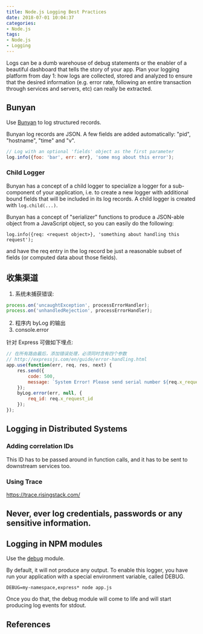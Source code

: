 ```yaml
---
title: Node.js Logging Best Practices
date: 2018-07-01 10:04:37
categories:
- Node.js
tags:
- Node.js
- Logging
---
```

 Logs can be a dumb warehouse of debug statements or the enabler of a beautiful dashboard that tells the story of your app. Plan your logging platform from day 1: how logs are collected, stored and analyzed to ensure that the desired information (e.g. error rate, following an entire transaction through services and servers, etc) can really be extracted.

## Bunyan

Use [Bunyan](https://github.com/trentm/node-bunyan) to log structured records.

Bunyan log records are JSON. A few fields are added automatically: "pid", "hostname", "time" and "v".

```javascript
// Log with an optional 'fields' object as the first parameter
log.info({foo: 'bar', err: err}, 'some msg about this error');
```

### Child Logger
Bunyan has a concept of a child logger to specialize a logger for a sub-component of your application, i.e. to create a new logger with additional bound fields that will be included in its log records. A child logger is created with `log.child(...)`.

Bunyan has a concept of "serializer" functions to produce a JSON-able object from a JavaScript object, so you can easily do the following:

`log.info({req: <request object>}, 'something about handling this request');`

and have the req entry in the log record be just a reasonable subset of <request object> fields (or computed data about those fields).

## 收集渠道

1. 系统未捕获错误:
```javascript
process.on('uncaughtException', processErrorHandler);  
process.on('unhandledRejection', processErrorHandler);
```
2. 程序内 byLog 的输出
3. console.error

针对 Express 可做如下埋点:

```javascript
// 在所有路由最后，添加错误处理，必须同时含有四个参数
// http://expressjs.com/en/guide/error-handling.html
app.use(function(err, req, res, next) {  
    res.send({
        code: 500,
        message: `System Error! Please send serial number ${req.x_request_id} to administer`
    });
    byLog.error(err, null, {
        req_id: req.x_request_id
    });
});
```

## Logging in Distributed Systems
### Adding correlation IDs
This ID has to be passed around in function calls, and it has to be sent to downstream services too.

### Using Trace
https://trace.risingstack.com/

## Never, ever log credentials, passwords or any sensitive information.

## Logging in NPM modules

Use the [debug](https://www.npmjs.com/package/debug) module.

By default, it will not produce any output. To enable this logger, you have run your application with a special environment variable, called DEBUG.

`DEBUG=my-namespace,express* node app.js`

Once you do that, the debug module will come to life and will start producing log events for stdout.

## References


